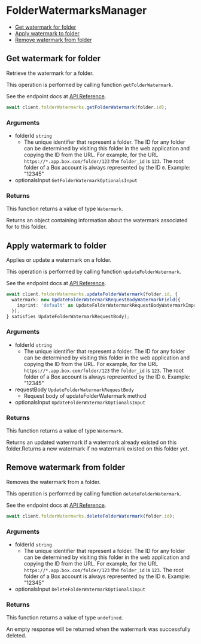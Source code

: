# FolderWatermarksManager

- [Get watermark for folder](#get-watermark-for-folder)
- [Apply watermark to folder](#apply-watermark-to-folder)
- [Remove watermark from folder](#remove-watermark-from-folder)

## Get watermark for folder

Retrieve the watermark for a folder.

This operation is performed by calling function `getFolderWatermark`.

See the endpoint docs at
[API Reference](https://developer.box.com/reference/get-folders-id-watermark/).

<!-- sample get_folders_id_watermark -->

```ts
await client.folderWatermarks.getFolderWatermark(folder.id);
```

### Arguments

- folderId `string`
  - The unique identifier that represent a folder. The ID for any folder can be determined by visiting this folder in the web application and copying the ID from the URL. For example, for the URL `https://*.app.box.com/folder/123` the `folder_id` is `123`. The root folder of a Box account is always represented by the ID `0`. Example: "12345"
- optionalsInput `GetFolderWatermarkOptionalsInput`

### Returns

This function returns a value of type `Watermark`.

Returns an object containing information about the
watermark associated for to this folder.

## Apply watermark to folder

Applies or update a watermark on a folder.

This operation is performed by calling function `updateFolderWatermark`.

See the endpoint docs at
[API Reference](https://developer.box.com/reference/put-folders-id-watermark/).

<!-- sample put_folders_id_watermark -->

```ts
await client.folderWatermarks.updateFolderWatermark(folder.id, {
  watermark: new UpdateFolderWatermarkRequestBodyWatermarkField({
    imprint: 'default' as UpdateFolderWatermarkRequestBodyWatermarkImprintField,
  }),
} satisfies UpdateFolderWatermarkRequestBody);
```

### Arguments

- folderId `string`
  - The unique identifier that represent a folder. The ID for any folder can be determined by visiting this folder in the web application and copying the ID from the URL. For example, for the URL `https://*.app.box.com/folder/123` the `folder_id` is `123`. The root folder of a Box account is always represented by the ID `0`. Example: "12345"
- requestBody `UpdateFolderWatermarkRequestBody`
  - Request body of updateFolderWatermark method
- optionalsInput `UpdateFolderWatermarkOptionalsInput`

### Returns

This function returns a value of type `Watermark`.

Returns an updated watermark if a watermark already
existed on this folder.Returns a new watermark if no watermark existed on
this folder yet.

## Remove watermark from folder

Removes the watermark from a folder.

This operation is performed by calling function `deleteFolderWatermark`.

See the endpoint docs at
[API Reference](https://developer.box.com/reference/delete-folders-id-watermark/).

<!-- sample delete_folders_id_watermark -->

```ts
await client.folderWatermarks.deleteFolderWatermark(folder.id);
```

### Arguments

- folderId `string`
  - The unique identifier that represent a folder. The ID for any folder can be determined by visiting this folder in the web application and copying the ID from the URL. For example, for the URL `https://*.app.box.com/folder/123` the `folder_id` is `123`. The root folder of a Box account is always represented by the ID `0`. Example: "12345"
- optionalsInput `DeleteFolderWatermarkOptionalsInput`

### Returns

This function returns a value of type `undefined`.

An empty response will be returned when the watermark
was successfully deleted.
